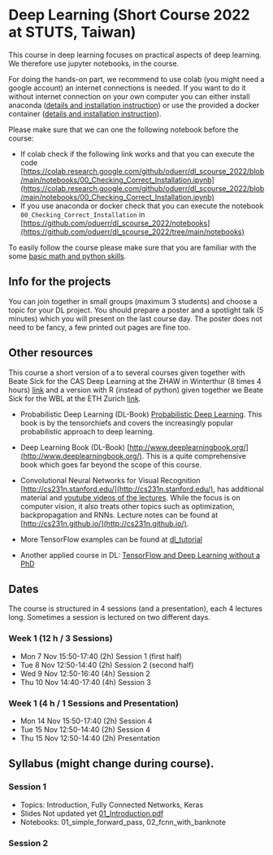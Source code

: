 
# Deep Learning (Short Course 2022 at STUTS, Taiwan) 

This course in deep learning focuses on practical aspects of deep learning. We therefore use jupyter notebooks, in the course. 

For doing the hands-on part, we recommend to use colab (you might need a google account) an internet connections is needed. If you want to do it without internet connection on your own computer you can either install anaconda ([details and installation instruction](anaconda.md)) or use the provided a docker container ([details and installation instruction](docker.md)).

Please make sure that we can one the following notebook before the course:
* If colab check if the following link works and that you can execute the code  [https://colab.research.google.com/github/oduerr/dl_scourse_2022/blob/main/notebooks/00_Checking_Correct_Installation.ipynb](https://colab.research.google.com/github/oduerr/dl_scourse_2022/blob/main/notebooks/00_Checking_Correct_Installation.ipynb)
* If you use anaconda or docker check that you can execute the notebook `00_Checking_Correct_Installation` in [https://github.com/oduerr/dl_scourse_2022/notebooks](https://github.com/oduerr/dl_scourse_2022/tree/main/notebooks)

To easily follow the course please make sure that you are familiar with the some [basic math and python skills](prerequistites.md). 

## Info for the projects
You can join together in small groups (maximum 3 students) and choose a topic for your DL project. You should prepare a poster and a spotlight talk (5 minutes) which you will present on the last course day. The poster does not need to be fancy, a few printed out pages are fine too.

## Other resources 
This course a short version of a to several courses given together with Beate Sick for the CAS Deep Learning at the ZHAW in Winterthur (8 times 4 hours) [link](https://github.com/tensorchiefs/dl_course_2022) and a version with R (instead of python) given together we Beate Sick for the WBL at the ETH Zurich [link](https://github.com/tensorchiefs/dl_rcourse_2022). 

* Probabilistic Deep Learning (DL-Book) [Probabilistic Deep Learning](https://www.manning.com/books/probabilistic-deep-learning?a_aid=probabilistic_deep_learning&a_bid=78e55885). This book is by the tensorchiefs and covers the increasingly popular probabilistic approach to deep learning.

* Deep Learning Book (DL-Book) [http://www.deeplearningbook.org/](http://www.deeplearningbook.org/). This is a quite comprehensive book which goes far beyond the scope of this course. 

* Convolutional Neural Networks for Visual Recognition [http://cs231n.stanford.edu/](http://cs231n.stanford.edu/), has additional material and [youtube videos of the lectures](https://www.youtube.com/playlist?list=PLkt2uSq6rBVctENoVBg1TpCC7OQi31AlC). While the focus is on computer vision, it also treats other topics such as optimization, backpropagation and RNNs. Lecture notes can be found at [http://cs231n.github.io/](http://cs231n.github.io/).

* More TensorFlow examples can be found at [dl_tutorial](https://github.com/oduerr/dl_tutorial/tree/master/tensorflow/) 

* Another applied course in DL: [TensorFlow and Deep Learning without a PhD](https://cloud.google.com/blog/big-data/2017/01/learn-tensorflow-and-deep-learning-without-a-phd)

## Dates 
The course is structured in 4 sessions (and a presentation), each 4 lectures long. Sometimes a session is lectured on two different days. 
### Week 1 (12 h / 3 Sessions)
* Mon  7 Nov 15:50-17:40 (2h) Session 1 (first half)
* Tue  8 Nov 12:50-14:40 (2h) Session 2 (second half)
* Wed  9 Nov 12:50-16:40 (4h) Session 2
* Thu 10 Nov 14:40-17:40 (4h) Session 3

### Week 1 (4 h / 1 Sessions and Presentation)
* Mon 14 Nov 15:50-17:40 (2h) Session 4
* Tue 15 Nov 12:50-14:40 (2h) Session 4
* Thu 15 Nov 12:50-14:40 (2h) Presentation


## Syllabus (might change during course).
### Session 1 
* Topics: Introduction, Fully Connected Networks, Keras 
* Slides Not updated yet [01_Introduction.pdf](https://github.com/tensorchiefs/dl_scourse_2022/blob/master/slides/01_Introduction.pdf)
* Notebooks: 01_simple_forward_pass, 02_fcnn_with_banknote 

### Session 2 

